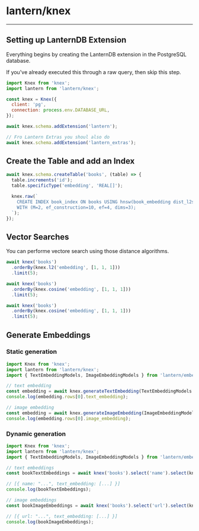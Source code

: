 # lantern/knex

---

## Setting up LanternDB Extension

Everything begins by creating the LanternDB extension in the PostgreSQL database.

If you've already executed this through a raw query, then skip this step.

```js
import Knex from 'knex';
import lantern from 'lantern/knex';

const knex = Knex({
  client: 'pg',
  connection: process.env.DATABASE_URL,
});

await knex.schema.addExtension('lantern');

// Fro Lantern Extras you shoul also do
await knex.schema.addExtension('lantern_extras');
```

## Create the Table and add an Index

```js
await knex.schema.createTable('books', (table) => {
  table.increments('id');
  table.specificType('embedding', 'REAL[]');

  knex.raw(`
    CREATE INDEX book_index ON books USING hnsw(book_embedding dist_l2sq_ops)
    WITH (M=2, ef_construction=10, ef=4, dims=3);
  `);
});
```

## Vector Searches

You can performe vectore search using those distance algorithms.

```js
await knex('books')
  .orderBy(knex.l2('embedding', [1, 1, 1]))
  .limit(5);

await knex('books')
  .orderBy(knex.cosine('embedding', [1, 1, 1]))
  .limit(5);

await knex('books')
  .orderBy(knex.cosine('embedding', [1, 1, 1]))
  .limit(5);
```

## Generate Embeddings

### Static generation

```js
import Knex from 'knex';
import lantern from 'lantern/knex';
import { TextEmbeddingModels, ImageEmbeddingModels } from 'lantern/embeddings';

// text embedding
const embedding = await knex.generateTextEmbedding(TextEmbeddingModels.BAAI_BGE_BASE_EN, 'hello world');
console.log(embedding.rows[0].text_embedding);

// image embedding
const embedding = await knex.generateImageEmbedding(ImageEmbeddingModels.CLIP_VIT_B_32_VISUAL, 'https://lantern.dev/images/home/footer.png');
console.log(embedding.rows[0].image_embedding);
```

### Dynamic generation

```js
import Knex from 'knex';
import lantern from 'lantern/knex';
import { TextEmbeddingModels, ImageEmbeddingModels } from 'lantern/embeddings';

// text embeddings
const bookTextEmbeddings = await knex('books').select('name').select(knex.textEmbedding(TextEmbeddingModels.BAAI_BGE_BASE_EN, 'name')).whereNotNull('name');

// [{ name: "...", text_embedding: [...] }]
console.log(bookTextEmbeddings);

// image embeddings
const bookImageEmbeddings = await knex('books').select('url').select(knex.textEmbedding(ImageEmbeddingModels.BAAI_BGE_BASE_EN, 'url')).whereNotNull('url');

// [{ url: "...", text_embedding: [...] }]
console.log(bookImageEmbeddings);
```
